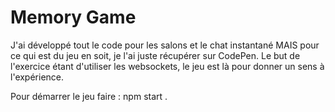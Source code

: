 # Memory Game
J'ai développé tout le code pour les salons et le chat instantané MAIS pour ce qui est du jeu en soit, je l'ai juste récupérer sur CodePen. 
Le but de l'exercice étant d'utiliser les websockets, le jeu est là pour donner un sens à l'expérience.

Pour démarrer le jeu faire :
npm start .
